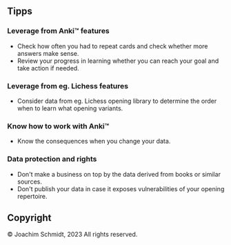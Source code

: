 ## Tipps

### Leverage from Anki™ features
- Check how often you had to repeat cards and check whether more answers make sense.
- Review your progress in learning whether you can reach your goal and take action if needed.

### Leverage from eg. Lichess features
- Consider data from eg. Lichess opening library to determine the order when to learn what opening variants.

### Know how to work with Anki™
- Know the consequences when you change your data.

### Data protection and rights
- Don't make a business on top by the data derived from books or similar sources.
- Don't publish your data in case it exposes vulnerabilities of your opening repertoire.


## Copyright

© Joachim Schmidt, 2023
All rights reserved.